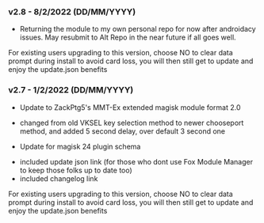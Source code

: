 ### v2.8 - 8/2/2022 (DD/MM/YYYY)
- Returning the module to my own personal repo for now after androidacy issues. May resubmit to Alt Repo 
in the near future if all goes well.

For existing users upgrading to this version, choose NO to clear data prompt during install to avoid card loss,
you will then still get to update and enjoy the update.json benefits


### v2.7 - 1/2/2022 (DD/MM/YYYY)
* Update to ZackPtg5's MMT-Ex  extended magisk module format 2.0
- changed from old VKSEL key selection method to newer chooseport method, and added 5 second delay, over default 3 second one
* Update for magisk 24 plugin schema
- included update json link (for those who dont use Fox Module Manager to keep those folks up to date too)
- included changelog link

For existing users upgrading to this version, choose NO to clear data prompt during install to avoid card loss,
you will then still get to update and enjoy the update.json benefits
